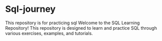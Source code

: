 # Sql-journey
This repository is for practicing sql
Welcome to the SQL Learning Repository! This repository is designed to learn and practice SQL through various exercises, examples, and tutorials.
